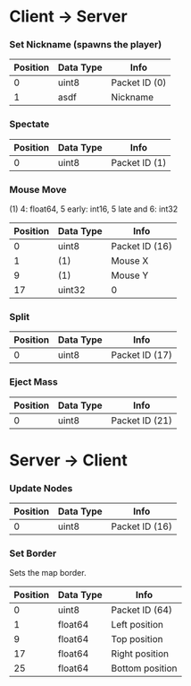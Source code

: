# Client -> Server

### Set Nickname (spawns the player)
| Position | Data Type | Info
|----------|-----------|-----------------
| 0        | uint8     | Packet ID (0)
| 1        | asdf      | Nickname

### Spectate
| Position | Data Type | Info
|----------|-----------|-----------------
| 0        | uint8     | Packet ID (1)


### Mouse Move
(1) 4: float64, 5 early: int16, 5 late and 6: int32

| Position | Data Type            | Info
|----------|----------------------|-----------------
| 0        | uint8                | Packet ID (16)
| 1        | (1)                  | Mouse X
| 9        | (1)                  | Mouse Y
| 17       | uint32               | 0

### Split
| Position | Data Type | Info
|----------|-----------|-----------------
| 0        | uint8     | Packet ID (17)

### Eject Mass
| Position | Data Type | Info
|----------|-----------|-----------------
| 0        | uint8     | Packet ID (21)

# Server -> Client

### Update Nodes
| Position | Data Type     | Info
|----------|---------------|-----------------
| 0        | uint8         | Packet ID (16)

### Set Border
Sets the map border.

| Position | Data Type | Info
|----------|-----------|-----------------
| 0        | uint8     | Packet ID (64)
| 1        | float64   | Left position
| 9        | float64   | Top position
| 17       | float64   | Right position
| 25       | float64   | Bottom position
